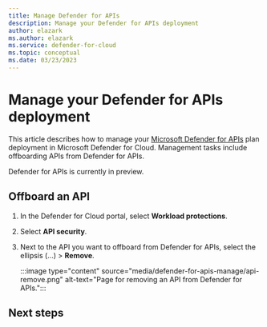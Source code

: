```yaml
---
title: Manage Defender for APIs
description: Manage your Defender for APIs deployment
author: elazark
ms.author: elazark
ms.service: defender-for-cloud
ms.topic: conceptual
ms.date: 03/23/2023
---
```

# Manage your Defender for APIs deployment

This article describes how to manage your [Microsoft Defender for APIs](defender-for-apis-introduction.md) plan deployment in Microsoft Defender for Cloud. Management tasks include offboarding APIs from Defender for APIs.

Defender for APIs is currently in preview.


## Offboard an API

1. In the Defender for Cloud portal, select **Workload protections**.
1. Select **API security**.
1. Next to the API you want to offboard from Defender for APIs, select the ellipsis (...) > **Remove**. 

    :::image type="content" source="media/defender-for-apis-manage/api-remove.png" alt-text="Page for removing an API from Defender for APIs.":::


## Next steps



